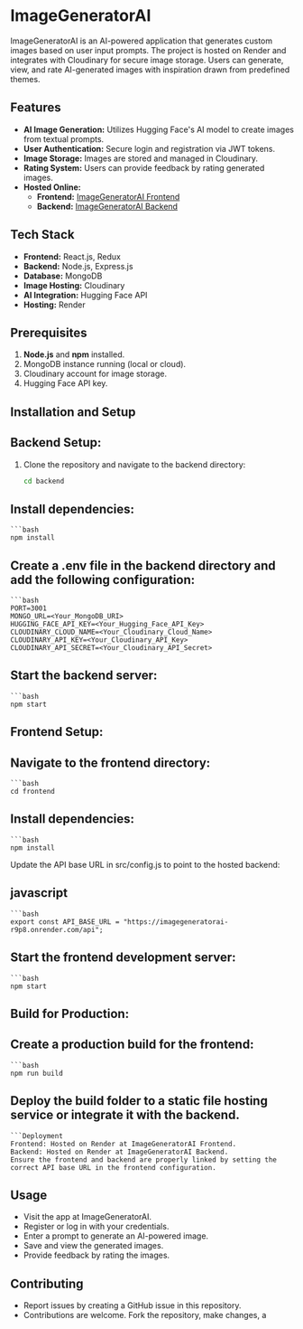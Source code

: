 # ImageGeneratorAI

ImageGeneratorAI is an AI-powered application that generates custom images based on user input prompts. The project is hosted on Render and integrates with Cloudinary for secure image storage. Users can generate, view, and rate AI-generated images with inspiration drawn from predefined themes.

## Features
- **AI Image Generation:** Utilizes Hugging Face's AI model to create images from textual prompts.
- **User Authentication:** Secure login and registration via JWT tokens.
- **Image Storage:** Images are stored and managed in Cloudinary.
- **Rating System:** Users can provide feedback by rating generated images.
- **Hosted Online:**
  - **Frontend:** [ImageGeneratorAI Frontend](https://imagegeneratorai-1.onrender.com/)
  - **Backend:** [ImageGeneratorAI Backend](https://imagegeneratorai-r9p8.onrender.com/)

## Tech Stack
- **Frontend:** React.js, Redux
- **Backend:** Node.js, Express.js
- **Database:** MongoDB
- **Image Hosting:** Cloudinary
- **AI Integration:** Hugging Face API
- **Hosting:** Render

## Prerequisites
1. **Node.js** and **npm** installed.
2. MongoDB instance running (local or cloud).
3. Cloudinary account for image storage.
4. Hugging Face API key.

## Installation and Setup

## Backend Setup:
1. Clone the repository and navigate to the backend directory:
    ```bash
    cd backend

## Install dependencies:
    ```bash
    npm install

## Create a .env file in the backend directory and add the following configuration:
    ```bash
    PORT=3001
    MONGO_URL=<Your_MongoDB_URI>
    HUGGING_FACE_API_KEY=<Your_Hugging_Face_API_Key>
    CLOUDINARY_CLOUD_NAME=<Your_Cloudinary_Cloud_Name>
    CLOUDINARY_API_KEY=<Your_Cloudinary_API_Key>
    CLOUDINARY_API_SECRET=<Your_Cloudinary_API_Secret>
    
## Start the backend server:
    ```bash
    npm start
    
## Frontend Setup:
## Navigate to the frontend directory:
    ```bash
    cd frontend
    
## Install dependencies:
    ```bash
    npm install
    
Update the API base URL in src/config.js to point to the hosted backend:
## javascript
    ```bash
    export const API_BASE_URL = "https://imagegeneratorai-r9p8.onrender.com/api";
    
## Start the frontend development server:
    ```bash
    npm start
## Build for Production:
## Create a production build for the frontend:
    ```bash
    npm run build
    
## Deploy the build folder to a static file hosting service or integrate it with the backend.

    ```Deployment
    Frontend: Hosted on Render at ImageGeneratorAI Frontend.
    Backend: Hosted on Render at ImageGeneratorAI Backend.
    Ensure the frontend and backend are properly linked by setting the correct API base URL in the frontend configuration.

## Usage
- Visit the app at ImageGeneratorAI.
- Register or log in with your credentials.
- Enter a prompt to generate an AI-powered image.
- Save and view the generated images.
- Provide feedback by rating the images.
## Contributing
- Report issues by creating a GitHub issue in this repository.
- Contributions are welcome. Fork the repository, make changes, a
